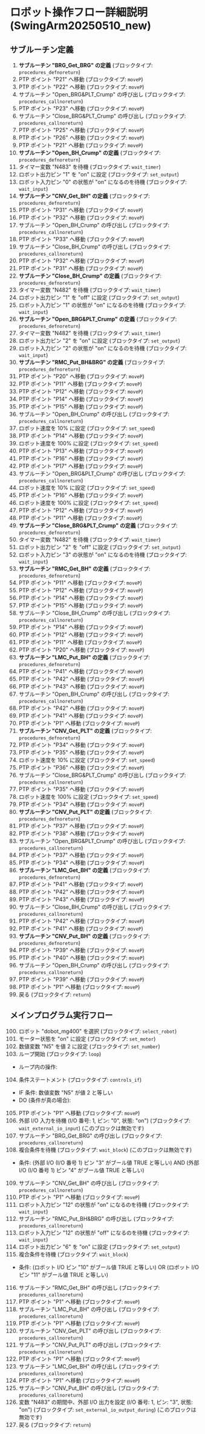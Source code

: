 # ロボット操作フロー詳細説明 (SwingArm20250510_new)

## サブルーチン定義

1. **サブルーチン "BRG_Get_BRG" の定義** (ブロックタイプ: `procedures_defnoreturn`)
2. PTP ポイント "P21" へ移動 (ブロックタイプ: `moveP`)
3. PTP ポイント "P22" へ移動 (ブロックタイプ: `moveP`)
4. サブルーチン "Open_BRG&PLT_Crump" の呼び出し (ブロックタイプ: `procedures_callnoreturn`)
5. PTP ポイント "P23" へ移動 (ブロックタイプ: `moveP`)
6. サブルーチン "Close_BRG&PLT_Crump" の呼び出し (ブロックタイプ: `procedures_callnoreturn`)
7. PTP ポイント "P25" へ移動 (ブロックタイプ: `moveP`)
8. PTP ポイント "P26" へ移動 (ブロックタイプ: `moveP`)
9. PTP ポイント "P21" へ移動 (ブロックタイプ: `moveP`)
10. **サブルーチン "Open_BH_Crump" の定義** (ブロックタイプ: `procedures_defnoreturn`)
11. タイマー変数 "N483" を待機 (ブロックタイプ: `wait_timer`)
12. ロボット出力ピン "1" を "on" に設定 (ブロックタイプ: `set_output`)
13. ロボット入力ピン "0" の状態が "on" になるのを待機 (ブロックタイプ: `wait_input`)
14. **サブルーチン "CNV_Get_BH" の定義** (ブロックタイプ: `procedures_defnoreturn`)
15. PTP ポイント "P31" へ移動 (ブロックタイプ: `moveP`)
16. PTP ポイント "P32" へ移動 (ブロックタイプ: `moveP`)
17. サブルーチン "Open_BH_Crump" の呼び出し (ブロックタイプ: `procedures_callnoreturn`)
18. PTP ポイント "P33" へ移動 (ブロックタイプ: `moveP`)
19. サブルーチン "Close_BH_Crump" の呼び出し (ブロックタイプ: `procedures_callnoreturn`)
20. PTP ポイント "P32" へ移動 (ブロックタイプ: `moveP`)
21. PTP ポイント "P31" へ移動 (ブロックタイプ: `moveP`)
22. **サブルーチン "Close_BH_Crump" の定義** (ブロックタイプ: `procedures_defnoreturn`)
23. タイマー変数 "N482" を待機 (ブロックタイプ: `wait_timer`)
24. ロボット出力ピン "1" を "off" に設定 (ブロックタイプ: `set_output`)
25. ロボット入力ピン "1" の状態が "on" になるのを待機 (ブロックタイプ: `wait_input`)
26. **サブルーチン "Open_BRG&PLT_Crump" の定義** (ブロックタイプ: `procedures_defnoreturn`)
27. タイマー変数 "N482" を待機 (ブロックタイプ: `wait_timer`)
28. ロボット出力ピン "2" を "on" に設定 (ブロックタイプ: `set_output`)
29. ロボット入力ピン "2" の状態が "on" になるのを待機 (ブロックタイプ: `wait_input`)
30. **サブルーチン "RMC_Put_BH&BRG" の定義** (ブロックタイプ: `procedures_defnoreturn`)
31. PTP ポイント "P20" へ移動 (ブロックタイプ: `moveP`)
32. PTP ポイント "P11" へ移動 (ブロックタイプ: `moveP`)
33. PTP ポイント "P12" へ移動 (ブロックタイプ: `moveP`)
34. PTP ポイント "P14" へ移動 (ブロックタイプ: `moveP`)
35. PTP ポイント "P15" へ移動 (ブロックタイプ: `moveP`)
36. サブルーチン "Open_BH_Crump" の呼び出し (ブロックタイプ: `procedures_callnoreturn`)
37. ロボット速度を 10% に設定 (ブロックタイプ: `set_speed`)
38. PTP ポイント "P14" へ移動 (ブロックタイプ: `moveP`)
39. ロボット速度を 100% に設定 (ブロックタイプ: `set_speed`)
40. PTP ポイント "P13" へ移動 (ブロックタイプ: `moveP`)
41. PTP ポイント "P16" へ移動 (ブロックタイプ: `moveP`)
42. PTP ポイント "P17" へ移動 (ブロックタイプ: `moveP`)
43. サブルーチン "Open_BRG&PLT_Crump" の呼び出し (ブロックタイプ: `procedures_callnoreturn`)
44. ロボット速度を 10% に設定 (ブロックタイプ: `set_speed`)
45. PTP ポイント "P16" へ移動 (ブロックタイプ: `moveP`)
46. ロボット速度を 100% に設定 (ブロックタイプ: `set_speed`)
47. PTP ポイント "P12" へ移動 (ブロックタイプ: `moveP`)
48. PTP ポイント "P11" へ移動 (ブロックタイプ: `moveP`)
49. **サブルーチン "Close_BRG&PLT_Crump" の定義** (ブロックタイプ: `procedures_defnoreturn`)
50. タイマー変数 "N482" を待機 (ブロックタイプ: `wait_timer`)
51. ロボット出力ピン "2" を "off" に設定 (ブロックタイプ: `set_output`)
52. ロボット入力ピン "3" の状態が "on" になるのを待機 (ブロックタイプ: `wait_input`)
53. **サブルーチン "RMC_Get_BH" の定義** (ブロックタイプ: `procedures_defnoreturn`)
54. PTP ポイント "P11" へ移動 (ブロックタイプ: `moveP`)
55. PTP ポイント "P12" へ移動 (ブロックタイプ: `moveP`)
56. PTP ポイント "P14" へ移動 (ブロックタイプ: `moveP`)
57. PTP ポイント "P15" へ移動 (ブロックタイプ: `moveP`)
58. サブルーチン "Close_BH_Crump" の呼び出し (ブロックタイプ: `procedures_callnoreturn`)
59. PTP ポイント "P14" へ移動 (ブロックタイプ: `moveP`)
60. PTP ポイント "P12" へ移動 (ブロックタイプ: `moveP`)
61. PTP ポイント "P11" へ移動 (ブロックタイプ: `moveP`)
62. PTP ポイント "P20" へ移動 (ブロックタイプ: `moveP`)
63. **サブルーチン "LMC_Put_BH" の定義** (ブロックタイプ: `procedures_defnoreturn`)
64. PTP ポイント "P41" へ移動 (ブロックタイプ: `moveP`)
65. PTP ポイント "P42" へ移動 (ブロックタイプ: `moveP`)
66. PTP ポイント "P43" へ移動 (ブロックタイプ: `moveP`)
67. サブルーチン "Open_BH_Crump" の呼び出し (ブロックタイプ: `procedures_callnoreturn`)
68. PTP ポイント "P42" へ移動 (ブロックタイプ: `moveP`)
69. PTP ポイント "P41" へ移動 (ブロックタイプ: `moveP`)
70. PTP ポイント "P1" へ移動 (ブロックタイプ: `moveP`)
71. **サブルーチン "CNV_Get_PLT" の定義** (ブロックタイプ: `procedures_defnoreturn`)
72. PTP ポイント "P34" へ移動 (ブロックタイプ: `moveP`)
73. PTP ポイント "P35" へ移動 (ブロックタイプ: `moveP`)
74. ロボット速度を 10% に設定 (ブロックタイプ: `set_speed`)
75. PTP ポイント "P36" へ移動 (ブロックタイプ: `moveP`)
76. サブルーチン "Close_BRG&PLT_Crump" の呼び出し (ブロックタイプ: `procedures_callnoreturn`)
77. PTP ポイント "P35" へ移動 (ブロックタイプ: `moveP`)
78. ロボット速度を 100% に設定 (ブロックタイプ: `set_speed`)
79. PTP ポイント "P34" へ移動 (ブロックタイプ: `moveP`)
80. **サブルーチン "CNV_Put_PLT" の定義** (ブロックタイプ: `procedures_defnoreturn`)
81. PTP ポイント "P37" へ移動 (ブロックタイプ: `moveP`)
82. PTP ポイント "P38" へ移動 (ブロックタイプ: `moveP`)
83. サブルーチン "Open_BRG&PLT_Crump" の呼び出し (ブロックタイプ: `procedures_callnoreturn`)
84. PTP ポイント "P37" へ移動 (ブロックタイプ: `moveP`)
85. PTP ポイント "P34" へ移動 (ブロックタイプ: `moveP`)
86. **サブルーチン "LMC_Get_BH" の定義** (ブロックタイプ: `procedures_defnoreturn`)
87. PTP ポイント "P41" へ移動 (ブロックタイプ: `moveP`)
88. PTP ポイント "P42" へ移動 (ブロックタイプ: `moveP`)
89. PTP ポイント "P43" へ移動 (ブロックタイプ: `moveP`)
90. サブルーチン "Close_BH_Crump" の呼び出し (ブロックタイプ: `procedures_callnoreturn`)
91. PTP ポイント "P42" へ移動 (ブロックタイプ: `moveP`)
92. PTP ポイント "P41" へ移動 (ブロックタイプ: `moveP`)
93. **サブルーチン "CNV_Put_BH" の定義** (ブロックタイプ: `procedures_defnoreturn`)
94. PTP ポイント "P39" へ移動 (ブロックタイプ: `moveP`)
95. PTP ポイント "P40" へ移動 (ブロックタイプ: `moveP`)
96. サブルーチン "Open_BH_Crump" の呼び出し (ブロックタイプ: `procedures_callnoreturn`)
97. PTP ポイント "P39" へ移動 (ブロックタイプ: `moveP`)
98. PTP ポイント "P1" へ移動 (ブロックタイプ: `moveP`)
99. 戻る (ブロックタイプ: `return`)

## メインプログラム実行フロー

100. ロボット "dobot_mg400" を選択 (ブロックタイプ: `select_robot`)
101. モーター状態を "on" に設定 (ブロックタイプ: `set_motor`)
102. 数値変数 "N5" を値 2 に設定 (ブロックタイプ: `set_number`)
103. ループ開始 (ブロックタイプ: `loop`)

- ループ内の操作:

104. 条件ステートメント (ブロックタイプ: `controls_if`)

- IF 条件: 数値変数 "N5" が値 2 と等しい
- DO (条件が真の場合):

105. PTP ポイント "P1" へ移動 (ブロックタイプ: `moveP`)
106. 外部 I/O 入力を待機 (I/O 番号: 1, ピン: "0", 状態: "on") (ブロックタイプ: `wait_external_io_input`) (このブロックは無効です)
107. サブルーチン "BRG_Get_BRG" の呼び出し (ブロックタイプ: `procedures_callnoreturn`)
108. 複合条件を待機 (ブロックタイプ: `wait_block`) (このブロックは無効です)

- 条件: (外部 I/O (I/O 番号 1) ピン "3" がブール値 TRUE と等しい) AND (外部 I/O (I/O 番号 1) ピン "4" がブール値 TRUE と等しい)

109. サブルーチン "CNV_Get_BH" の呼び出し (ブロックタイプ: `procedures_callnoreturn`)
110. PTP ポイント "P1" へ移動 (ブロックタイプ: `moveP`)
111. ロボット入力ピン "12" の状態が "on" になるのを待機 (ブロックタイプ: `wait_input`)
112. サブルーチン "RMC_Put_BH&BRG" の呼び出し (ブロックタイプ: `procedures_callnoreturn`)
113. ロボット入力ピン "12" の状態が "off" になるのを待機 (ブロックタイプ: `wait_input`)
114. ロボット出力ピン "6" を "on" に設定 (ブロックタイプ: `set_output`)
115. 複合条件を待機 (ブロックタイプ: `wait_block`)

- 条件: (ロボット I/O ピン "10" がブール値 TRUE と等しい) OR (ロボット I/O ピン "11" がブール値 TRUE と等しい)

116. サブルーチン "RMC_Get_BH" の呼び出し (ブロックタイプ: `procedures_callnoreturn`)
117. PTP ポイント "P1" へ移動 (ブロックタイプ: `moveP`)
118. サブルーチン "LMC_Put_BH" の呼び出し (ブロックタイプ: `procedures_callnoreturn`)
119. PTP ポイント "P1" へ移動 (ブロックタイプ: `moveP`)
120. サブルーチン "CNV_Get_PLT" の呼び出し (ブロックタイプ: `procedures_callnoreturn`)
121. サブルーチン "CNV_Put_PLT" の呼び出し (ブロックタイプ: `procedures_callnoreturn`)
122. PTP ポイント "P1" へ移動 (ブロックタイプ: `moveP`)
123. サブルーチン "LMC_Get_BH" の呼び出し (ブロックタイプ: `procedures_callnoreturn`)
124. PTP ポイント "P1" へ移動 (ブロックタイプ: `moveP`)
125. サブルーチン "CNV_Put_BH" の呼び出し (ブロックタイプ: `procedures_callnoreturn`)
126. 変数 "N483" の期間中、外部 I/O 出力を設定 (I/O 番号: 1, ピン: "3", 状態: "on") (ブロックタイプ: `set_external_io_output_during`) (このブロックは無効です)
127. 戻る (ブロックタイプ: `return`)
